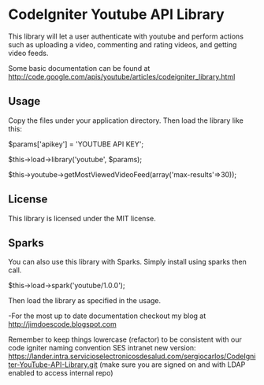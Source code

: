 CodeIgniter Youtube API Library
===============================

This library will let a user authenticate with youtube and perform actions such as uploading a video, commenting and rating videos, and getting video feeds.

Some basic documentation can be found at http://code.google.com/apis/youtube/articles/codeigniter_library.html


Usage
------
Copy the files under your application directory. Then load the library like this:

$params['apikey'] = 'YOUTUBE API KEY';

$this->load->library('youtube', $params);

$this->youtube->getMostViewedVideoFeed(array('max-results'=>30));

License
-------
This library is licensed under the MIT license. 

Sparks
------
You can also use this library with Sparks. Simply install using sparks then call.

$this->load->spark('youtube/1.0.0');

Then load the library as specified in the usage.

-For the most up to date documentation checkout my blog at http://jimdoescode.blogspot.com

Remember to keep things lowercase (refactor) to be consistent with our code igniter naming convention
SES intranet new version: https://lander.intra.servicioselectronicosdesalud.com/sergiocarlos/CodeIgniter-YouTube-API-Library.git
(make sure you are signed on and with LDAP enabled to access internal repo)


